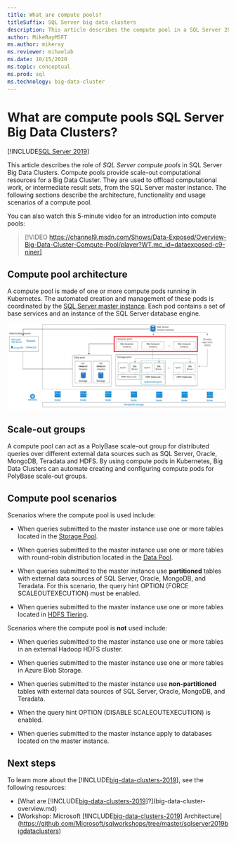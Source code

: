 ```yaml
---
title: What are compute pools?
titleSuffix: SQL Server big data clusters
description: This article describes the compute pool in a SQL Server 2019 big data cluster.
author: MikeRayMSFT 
ms.author: mikeray
ms.reviewer: mihaelab 
ms.date: 10/15/2020
ms.topic: conceptual
ms.prod: sql
ms.technology: big-data-cluster
---
```


# What are compute pools SQL Server Big Data Clusters?

[!INCLUDE[SQL Server 2019](../includes/applies-to-version/sqlserver2019.md)]

This article describes the role of *SQL Server compute pools* in SQL Server Big Data Clusters. Compute pools provide scale-out computational resources for a Big Data Cluster. They are used to offload computational work, or intermediate result sets, from the SQL Server master instance. The following sections describe the architecture, functionality and usage scenarios of a compute pool.

You can also watch this 5-minute video for an introduction into compute pools:

> [!VIDEO https://channel9.msdn.com/Shows/Data-Exposed/Overview-Big-Data-Cluster-Compute-Pool/player?WT.mc_id=dataexposed-c9-niner]

## Compute pool architecture

A compute pool is made of one or more compute pods running in Kubernetes. The automated creation and management of these pods is coordinated by the [SQL Server master instance](concept-master-instance.md). Each pod contains a set of base services and an instance of the SQL Server database engine.

![Compute pool architecture](media/concept-compute-pool/compute-pool-architecture.png)

## Scale-out groups

A compute pool can act as a PolyBase scale-out group for distributed queries over different external data sources such as SQL Server, Oracle, MongoDB, Teradata and HDFS. By using compute pods in Kubernetes, Big Data Clusters can automate creating and configuring compute pods for PolyBase scale-out groups.

## Compute pool scenarios

Scenarios where the compute pool is used include:

- When queries submitted to the master instance use one or more tables located in the [Storage Pool](concept-storage-pool.md).

- When queries submitted to the master instance use one or more tables with round-robin distribution located in the [Data Pool](concept-data-pool.md).

- When queries submitted to the master instance use **partitioned** tables with external data sources of SQL Server, Oracle, MongoDB, and Teradata. For this scenario, the query hint OPTION (FORCE SCALEOUTEXECUTION) must be enabled.

- When queries submitted to the master instance use one or more tables located in [HDFS Tiering](hdfs-tiering.md).

Scenarios where the compute pool is **not** used include:

- When queries submitted to the master instance use one or more tables in an external Hadoop HDFS cluster.

- When queries submitted to the master instance use one or more tables in Azure Blob Storage.

- When queries submitted to the master instance use **non-partitioned** tables with external data sources of SQL Server, Oracle, MongoDB, and Teradata.

- When the query hint OPTION (DISABLE SCALEOUTEXECUTION) is enabled.

- When queries submitted to the master instance apply to databases located on the master instance.

## Next steps

To learn more about the [!INCLUDE[big-data-clusters-2019](../includes/ssbigdataclusters-ss-nover.md)], see the following resources:

- [What are [!INCLUDE[big-data-clusters-2019](../includes/ssbigdataclusters-ver15.md)]?](big-data-cluster-overview.md)
- [Workshop: Microsoft [!INCLUDE[big-data-clusters-2019](../includes/ssbigdataclusters-ss-nover.md)] Architecture](https://github.com/Microsoft/sqlworkshops/tree/master/sqlserver2019bigdataclusters)

